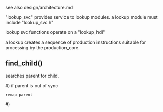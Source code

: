 

see also design/architecture.md


"lookup_svc" provides service to lookup modules.  a lookup module must include "lookup_svc.h"


lookup svc functions operate on a "lookup_hdl"


a lookup creates a sequence of production instructions suitable for processing by the production_core.



find_child()
------------

searches parent for child.

#) if parent is out of sync

    remap parent

#) 

